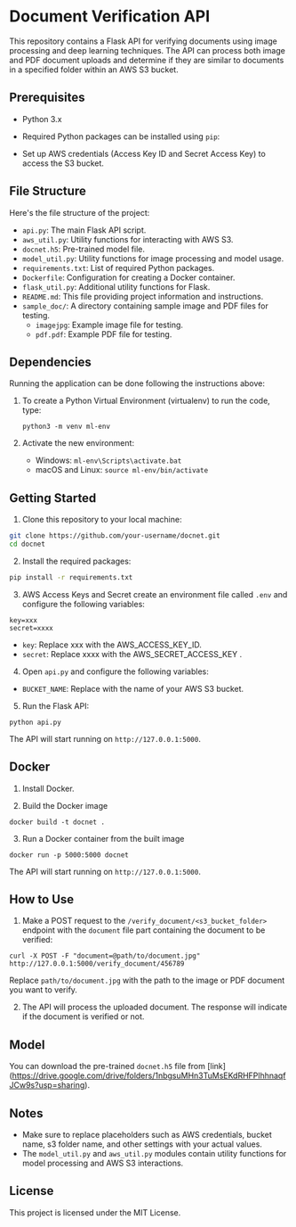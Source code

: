 # Document Verification API

This repository contains a Flask API for verifying documents using image processing and deep learning techniques. The API can process both image and PDF document uploads and determine if they are similar to documents in a specified folder within an AWS S3 bucket.

## Prerequisites

- Python 3.x
- Required Python packages can be installed using `pip`:

- Set up AWS credentials (Access Key ID and Secret Access Key) to access the S3 bucket.

## File Structure

Here's the file structure of the project:

- `api.py`: The main Flask API script.
- `aws_util.py`: Utility functions for interacting with AWS S3.
- `docnet.h5`: Pre-trained model file.
- `model_util.py`: Utility functions for image processing and model usage.
- `requirements.txt`: List of required Python packages.
- `Dockerfile`: Configuration for creating a Docker container.
- `flask_util.py`: Additional utility functions for Flask.
- `README.md`: This file providing project information and instructions.
- `sample_doc/`: A directory containing sample image and PDF files for testing.
  - `imagejpg`: Example image file for testing.
  - `pdf.pdf`: Example PDF file for testing.

## Dependencies

Running the application can be done following the instructions above:

1. To create a Python Virtual Environment (virtualenv) to run the code, type:

    ```python3 -m venv ml-env```

2. Activate the new environment:
    * Windows: ```ml-env\Scripts\activate.bat```
    * macOS and Linux: ```source ml-env/bin/activate``` 

## Getting Started

1. Clone this repository to your local machine:
```bash
git clone https://github.com/your-username/docnet.git
cd docnet
```

2. Install the required packages:
```bash
pip install -r requirements.txt
```

3. AWS Access Keys and Secret
create an environment file called `.env` and configure the following variables:

```
key=xxx
secret=xxxx
```

- `key`: Replace xxx with the AWS_ACCESS_KEY_ID.
- `secret`: Replace xxxx with the AWS_SECRET_ACCESS_KEY .


4. Open `api.py` and configure the following variables:

- `BUCKET_NAME`: Replace with the name of your AWS S3 bucket.

5. Run the Flask API:

```
python api.py
```

The API will start running on `http://127.0.0.1:5000`.

## Docker
1. Install Docker.

2. Build the Docker image
```
docker build -t docnet .
```

3. Run a Docker container from the built image
```
docker run -p 5000:5000 docnet
```
The API will start running on `http://127.0.0.1:5000`.

## How to Use

1. Make a POST request to the `/verify_document/<s3_bucket_folder>` endpoint with the `document` file part containing the document to be verified:

```
curl -X POST -F "document=@path/to/document.jpg" http://127.0.0.1:5000/verify_document/456789
```

Replace `path/to/document.jpg` with the path to the image or PDF document you want to verify.

2. The API will process the uploaded document. The response will indicate if the document is verified or not.

## Model
You can download the pre-trained `docnet.h5` file from [link] (https://drive.google.com/drive/folders/1nbgsuMHn3TuMsEKdRHFPlhhnaqfJCw9s?usp=sharing).

## Notes

- Make sure to replace placeholders such as AWS credentials, bucket name, s3 folder name, and other settings with your actual values.
- The `model_util.py` and `aws_util.py` modules contain utility functions for model processing and AWS S3 interactions.

## License

This project is licensed under the MIT License.







